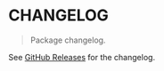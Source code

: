 # CHANGELOG

> Package changelog.

See [GitHub Releases](https://github.com/stdlib-js/stats-base-dists-binomial-entropy/releases) for the changelog.